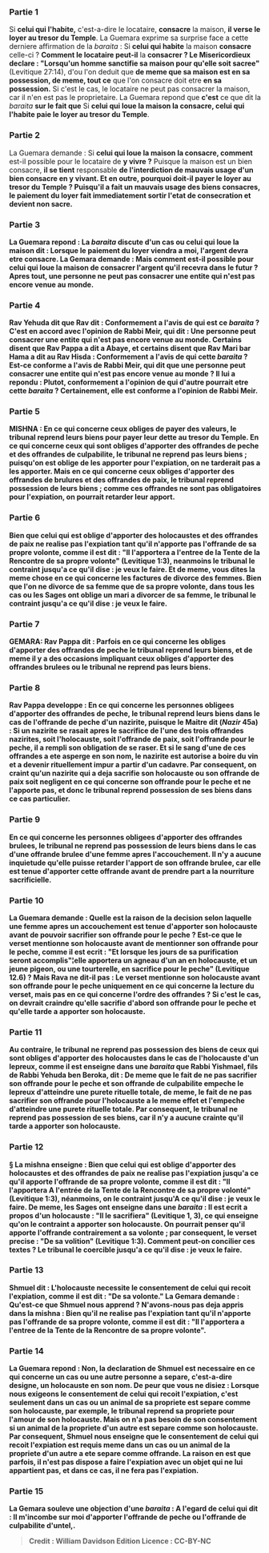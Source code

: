 
### Partie 1
Si <b>celui qui l'habite,</b> c'est-a-dire le locataire, <b>consacre</b> la maison, <b>il verse le loyer au tresor du Temple</b>. La Guemara exprime sa surprise face a cette derniere affirmation de la <i>baraita</i> : Si <b>celui qui habite</b> la maison <b>consacre</b> celle-ci ? <b>Comment le locataire peut-il</b> la <b>consacrer ? Le Misericordieux declare : "Lorsqu'un homme sanctifie sa maison pour qu'elle soit sacree"</b> (Levitique 27:14), d'ou l'on deduit que <b>de meme que sa maison est en sa possession, de meme, tout ce</b> que l'on consacre doit etre <b>en sa possession.</b> Si c'est le cas, le locataire ne peut pas consacrer la maison, car il n'en est pas le proprietaire. La Guemara repond que <b>c'est</b> ce que dit la <i>baraita</i> <b>sur le fait que</b> Si <b>celui qui loue la maison la consacre, celui qui l'habite paie le loyer au tresor du Temple</b>.

### Partie 2
La Guemara demande : Si <b>celui qui loue la maison la consacre, comment</b> est-il possible pour le locataire de <b>y vivre ?</b> Puisque la maison est un bien consacre, <b>il se tient</b> responsable <b>de l'interdiction de <b>mauvais usage d'un bien consacre</b> en y vivant. <b>Et en outre,</b> pourquoi doit-il <b>payer le loyer au tresor du Temple</b> ? <b>Puisqu'il a fait un mauvais usage des biens consacres, le paiement</b> du loyer fait immediatement <b>sortir</b> l'etat de consecration et devient <b>non sacre.</b>

### Partie 3
La Guemara repond : La <i>baraita</i> discute d'un cas <b>ou</b> celui qui loue la maison <b>dit : Lorsque le paiement</b> du loyer <b>viendra</b> a moi, l'argent <b>devra etre consacre.</b> La Gemara demande : <b>Mais</b> comment est-il possible pour celui qui loue la maison de consacrer l'argent qu'il recevra dans le futur ? Apres tout, <b>une personne ne peut pas consacrer une entite qui n'est pas</b> encore <b>venue au monde.</b>

### Partie 4
<b>Rav Yehuda dit</b> que <b>Rav dit : </b> Conformement a l'avis de <b>qui</b> <b>est ce</b> <i>baraita</i> ? <b>C'est</b> en accord avec l'opinion de <b>Rabbi Meir, qui dit : Une personne peut consacrer une entite qui n'est pas</b> encore <b>venue au monde. Certains disent</b> que <b>Rav Pappa a dit a Abaye, et certains disent</b> que <b>Rav Mari bar Hama</b> a dit <b>au Rav Hisda : Conformement a l'avis de qui</b> cette <i>baraita</i> ? Est-ce <b>conforme</b> a l'avis de <b>Rabbi Meir, qui dit</b> que <b>une personne peut consacrer une entite qui n'est pas</b> encore <b>venue au monde ? Il lui a repondu : Plutot, conformement a l'opinion de qui</b> d'autre pourrait etre cette <i>baraita</i> ? Certainement, elle est conforme a l'opinion de Rabbi Meir.

### Partie 5
<strong>MISHNA :</strong> En ce qui concerne ceux <b>obliges</b> de payer des <b>valeurs,</b> le tribunal <b>reprend leurs biens</b> pour payer leur dette au tresor du Temple. En ce qui concerne ceux qui sont <b>obliges</b> d'apporter des <b>offrandes de peche et des offrandes de culpabilite,</b> le tribunal <b>ne reprend pas leurs biens</b> ; puisqu'on est oblige de les apporter pour l'expiation, on ne tarderait pas a les apporter. Mais en ce qui concerne ceux <b>obliges</b> d'apporter des <b>offrandes de brulures et des offrandes de paix,</b> le tribunal <b>reprend possession de leurs</b> biens ; comme ces offrandes ne sont pas obligatoires pour l'expiation, on pourrait retarder leur apport.

### Partie 6
<b>Bien que</b> celui qui est oblige d'apporter des holocaustes et des offrandes de paix <b>ne realise pas l'expiation tant qu'il</b> n'apporte pas l'offrande <b>de sa propre volonte, comme il est dit :</b> "Il l'apportera a l'entree de la Tente de la Rencontre <b>de sa propre volonte"</b> (Levitique 1:3), neanmoins le tribunal <b>le contraint jusqu'a ce qu'il dise : je veux</b> le faire. <b>Et de meme, vous dites</b> la meme chose <b>en ce qui concerne les factures de divorce des femmes.</b> Bien que l'on ne divorce de sa femme que de sa propre volonte, dans tous les cas ou les Sages ont oblige un mari a divorcer de sa femme, le tribunal <b>le contraint jusqu'a ce qu'il dise : je veux</b> le faire.

### Partie 7
<strong>GEMARA:</strong> <b>Rav Pappa dit : Parfois</b> en ce qui concerne les <b>obliges</b> d'apporter des <b>offrandes de peche</b> le tribunal <b>reprend leurs</b> biens, et de meme il y a des occasions impliquant ceux <b>obliges</b> d'apporter des <b>offrandes brulees</b> ou le tribunal <b>ne reprend pas leurs</b> biens.

### Partie 8
Rav Pappa developpe : En ce qui concerne les personnes <b>obligees</b> d'apporter des <b>offrandes de peche,</b> le tribunal <b>reprend leurs</b> biens <b>dans</b> le cas de <b>l'offrande de peche d'un nazirite, puisque le Maitre dit</b> (<i>Nazir</i> 45a) : <b>Si</b> un nazirite <b>se rasait</b> apres le sacrifice <b>de l'une des trois</b> offrandes nazirites, soit l'holocauste, soit l'offrande de paix, soit l'offrande pour le peche, <b>il a rempli</b> son obligation de se raser. <b>Et si le sang d'une</b> de ces offrandes <b>a ete asperge en son nom, le nazirite est autorise a boire du vin et a devenir rituellement impur a partir d'un cadavre.</b> Par consequent, on craint qu'un nazirite qui a deja sacrifie son holocauste ou son offrande de paix soit <b>negligent en ce qui concerne</b> son offrande pour le peche <b>et ne l'apporte pas</b>, et donc le tribunal reprend possession de ses biens dans ce cas particulier.

### Partie 9
En ce qui concerne les personnes <b>obligees</b> d'apporter des <b>offrandes brulees,</b> le tribunal <b>ne reprend pas possession de leurs</b> biens <b>dans</b> le cas d'une <b>offrande brulee d'une femme apres l'accouchement.</b> Il n'y a aucune inquietude qu'elle puisse retarder l'apport de son offrande brulee, car elle est tenue d'apporter cette offrande avant de prendre part a la nourriture sacrificielle.

### Partie 10
La Guemara demande : <b>Quelle est</b> la raison de la decision selon laquelle une femme apres un accouchement est tenue d'apporter son holocauste avant de pouvoir sacrifier son offrande pour le peche ? Est-ce <b>que le verset</b> mentionne son holocauste <b>avant</b> de mentionner son offrande pour le peche, comme il est ecrit : "Et lorsque les jours de sa purification seront accomplis"¦elle apportera un agneau d'un an en holocauste, et un jeune pigeon, ou une tourterelle, en sacrifice pour le peche" (Levitique 12.6) ? <b>Mais Rava ne dit-il pas : Le verset</b> mentionne son holocauste <b>avant</b> son offrande pour le peche uniquement en ce qui concerne <b>la</b> <b>lecture</b> du verset, mais pas en ce qui concerne l'ordre des offrandes ? Si c'est le cas, on devrait craindre qu'elle sacrifie d'abord son offrande pour le peche et qu'elle tarde a apporter son holocauste.

### Partie 11
<b>Au contraire,</b> le tribunal ne reprend pas possession des biens de ceux qui sont obliges d'apporter des holocaustes <b>dans</b> le cas de l'<b>holocauste d'un lepreux, comme il est enseigne</b> dans une <i>baraita</i> que <b>Rabbi Yishmael, fils de Rabbi Yehuda ben Beroka, dit : De meme que</b> le fait de ne pas sacrifier <b>son offrande pour le peche et son offrande de culpabilite empeche</b> le lepreux d'atteindre une purete rituelle totale, <b>de meme,</b> le fait de ne pas sacrifier <b>son offrande pour l'holocauste</b> a le meme effet et l'<b>empeche</b> d'atteindre une purete rituelle totale. Par consequent, le tribunal ne reprend pas possession de ses biens, car il n'y a aucune crainte qu'il tarde a apporter son holocauste.

### Partie 12
§ La mishna enseigne : <b>Bien que</b> celui qui est oblige d'apporter des holocaustes et des offrandes de paix <b>ne realise pas l'expiation jusqu'a ce qu'il</b> apporte l'offrande <b>de sa propre volonte,</b> comme il est dit : "Il l'apportera A l'entrée de la Tente de la Rencontre de sa propre volonté" (Levitique 1:3), néanmoins, on le contraint jusqu'A ce qu'il dise : je veux le faire. De meme, <b>les Sages ont enseigne</b> dans une <i>baraita</i> : Il est ecrit a propos d'un holocauste : <b>"Il le sacrifiera"</b> (Levitique 1, 3), ce qui <b>enseigne qu'on le contraint</b> a apporter son holocauste. On <b>pourrait</b> penser qu'il apporte l'offrande <b>contrairement a sa volonte</b> ; par consequent, <b>le verset precise : "De sa volition"</b> (Levitique 1:3). <b>Comment</b> peut-on concilier <b>ces textes</b> ? Le tribunal le <b>coercible jusqu'a ce qu'il dise : je veux</b> le faire.

### Partie 13
<b>Shmuel dit : L'holocauste necessite</b> le <b>consentement</b> de celui qui recoit l'expiation, <b>comme il est dit : "De sa volonte."</b> La Gemara demande : <b>Qu'est-ce que</b> Shmuel <b>nous apprend ? </b> N'avons-nous pas <b>deja <b>appris</b> dans la mishna : <b>Bien qu'il ne realise pas l'expiation tant qu'il</b> n'apporte pas l'offrande <b>de sa propre volonte, comme il est dit :</b> "Il l'apportera a l'entree de la Tente de la Rencontre <b>de sa propre volonte"</b>.

### Partie 14
La Guemara repond : <b>Non,</b> la declaration de Shmuel est <b>necessaire</b> en ce qui concerne un cas <b>ou une autre</b> personne a <b>separe,</b> c'est-a-dire designe, un holocauste <b>en son nom. De peur que vous ne disiez : Lorsque nous exigeons</b> le <b>consentement</b> de celui qui recoit l'expiation, c'est seulement dans un cas ou un animal <b>de sa propriete</b> est separe comme son holocauste, par exemple, le tribunal reprend sa propriete pour l'amour de son holocauste. <b>Mais</b> on n'a <b>pas</b> besoin de son consentement si un animal <b>de</b> la propriete <b>d'un autre</b> est separe comme son holocauste. Par consequent, Shmuel <b>nous enseigne</b> que le consentement de celui qui recoit l'expiation est requis meme dans un cas ou un animal de la propriete d'un autre a ete separe comme offrande. La raison en est que <b>parfois, il n'est pas dispose a faire l'expiation avec un objet qui ne lui appartient pas,</b> et dans ce cas, il ne fera pas l'expiation.

### Partie 15
La Gemara <b>souleve une objection</b> d'une <i>baraita</i> : A l'egard de celui qui dit : Il m'incombe <b>sur moi</b> d'apporter <b>l'offrande de peche ou l'offrande de culpabilite d'untel,</b>.

>Credit : William Davidson Edition
>Licence : CC-BY-NC